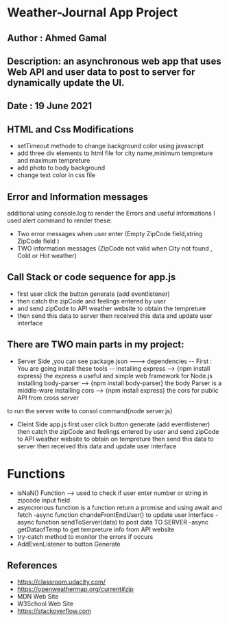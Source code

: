 # Weather-Journal App Project

## Author     : Ahmed Gamal 
                                               
## Description: an asynchronous web app that uses Web API and user data to post to server for dynamically update the UI.
                 
## Date       : 19 June 2021 

## HTML and Css Modifications
- setTimeout methode to change background color using javascript
- add three div elements to html file for city name,minimum tempreture and maximum tempreture
- add photo to body background
- change text color in css file
## Error and Information messages
additional using console.log to render the Errors and useful informations
I used alert command to render these:
- Two error messages when user enter (Empty ZipCode field,string ZipCode field )
- TWO information messages (ZipCode not valid when City not found , Cold or Hot weather)

## Call Stack or code sequence for app.js
- first user click the button generate (add eventlistener)
- then catch the zipCode and feelings entered by user
- and send zipCode to API weather website to obtain the tempreture
- then send this data to server then received this data and update user interface

## There are TWO main parts in my project: 
- Server Side ,you can see  package.json ---> dependencies
 -- First : You are going install these tools  --
    installing express      -->  {npm install express}
	       the express  a useful and simple web framework for Node.js
    installing body-parser  -->  {npm install body-parser}
	       the body Parser is a middle-ware
    installing cors         -->  {npm install express}
           the cors   for public API from cross server
 
 to run the server write to consol command{node server.js}
 
- Cleint Side app.js
first user click button generate (add eventlistener)
then catch the zipCode and feelings entered by user
and send zipCode to API weather website to obtain on tempreture
then send this data to server then received this data and update user interface

# Functions
- isNaN() Function  --> used to check if user enter number or string in zipcode input field
- asyncronous function is a function return a promise 
   and using await and fetch
   -async function chandeFrontEndUser() to update user interface 
   -async function sendToServer(data) to post data TO SERVER
   -async getDataofTemp   to get tempreture info from API website
- try-catch method to monitor the errors if occurs
- AddEvenListener to button Generate
## References
- https://classroom.udacity.com/
- https://openweathermap.org/current#zip
- MDN Web Site
- W3School Web Site 
- https://stackoverflow.com